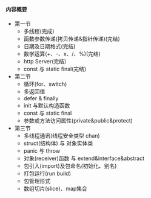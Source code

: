 
#### 内容概要
+ 第一节
    - 多线程(完成)
    - 函数参数传递(拷贝传递&指针传递)(完结)
    - 日期及日期格式(完结)
    - 数学运算(+、-、x、/、%)(完结)
    - http Server(完结）
    - const 与 static final(完结)
+ 第二节
    - 循环(for、switch)
    - 多返回值
    - defer & finally
    - init 与默认构造函数
    - const 与 static final
    - 参数或方法访问属性(private&public&protect)
+ 第三节
    - 多线程通讯(线程安全类型 chan)
    - struct(结构体) 与 对象实体类
    - panic 与 throw
    - 对象(receiver)函数 与 extend&interface&abstract
    - 包引入(import)及包命名(初始化、别名)
    - 打包运行(run build)
    - 包管理形式
    - 数组切片(slice)、map集合